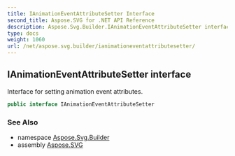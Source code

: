 ```yaml
---
title: IAnimationEventAttributeSetter Interface
second_title: Aspose.SVG for .NET API Reference
description: Aspose.Svg.Builder.IAnimationEventAttributeSetter interface. Interface for setting animation event attributes
type: docs
weight: 1060
url: /net/aspose.svg.builder/ianimationeventattributesetter/
---
```

## IAnimationEventAttributeSetter interface

Interface for setting animation event attributes.

```csharp
public interface IAnimationEventAttributeSetter
```

### See Also

* namespace [Aspose.Svg.Builder](../../aspose.svg.builder/)
* assembly [Aspose.SVG](../../)
